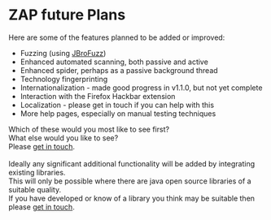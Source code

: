 # ZAP future Plans

Here are some of the features planned to be added or improved:
  * Fuzzing (using [JBroFuzz](http://www.owasp.org/index.php/Category:OWASP_JBroFuzz))
  * Enhanced automated scanning, both passive and active
  * Enhanced spider, perhaps as a passive background thread
  * Technology fingerprinting
  * Internationalization - made good progress in v1.1.0, but not yet complete
  * Interaction with the Firefox Hackbar extension
  * Localization - please get in touch if you can help with this
  * More help pages, especially on manual testing techniques

Which of these would you most like to see first?<br>
What else would you like to see?<br>
Please <a href='http://groups.google.com/group/zaproxy-develop'>get in touch</a>.<br>
<br>
Ideally any significant additional functionality will be added by integrating existing libraries.<br>
This will only be possible where there are java open source libraries of a suitable quality.<br>
If you have developed or know of a library you think may be suitable then please <a href='http://groups.google.com/group/zaproxy-develop'>get in touch</a>.